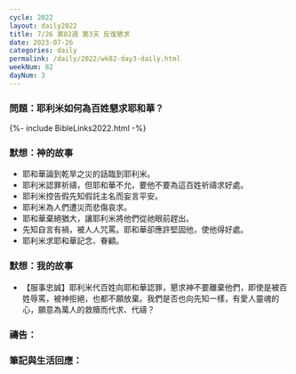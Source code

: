 ```yaml
---
cycle: 2022
layout: daily2022
title: 7/26 第82週 第3天 反復懇求
date: 2023-07-26
categories: daily
permalink: /daily/2022/wk82-day3-daily.html
weekNum: 82
dayNum: 3
---
```


### 問題：耶利米如何為百姓懇求耶和華？

{%- include BibleLinks2022.html -%}

### 默想：神的故事
+ 耶和華論到乾旱之災的話臨到耶利米。
+ 耶利米認罪祈禱，但耶和華不允，要他不要為這百姓祈禱求好處。
+ 耶利米控告假先知假託主名而妄言平安。
+ 耶利米為人們遭災而悲傷哀求。
+ 耶和華棄絕猶大，讓耶利米將他們從祂眼前趕出。
+ 先知自言有禍，被人人咒罵。耶和華卻應許堅固他，使他得好處。
+ 耶利米求耶和華記念、眷顧。

### 默想：我的故事
+ 【服事忠誠】耶利米代百姓向耶和華認罪，懇求神不要離棄他們，即使是被百姓辱罵，被神拒絕，也都不願放棄。我們是否也向先知一樣，有愛人靈魂的心，願意為萬人的救贖而代求、代禱？

### 禱告：

### 筆記與生活回應：
